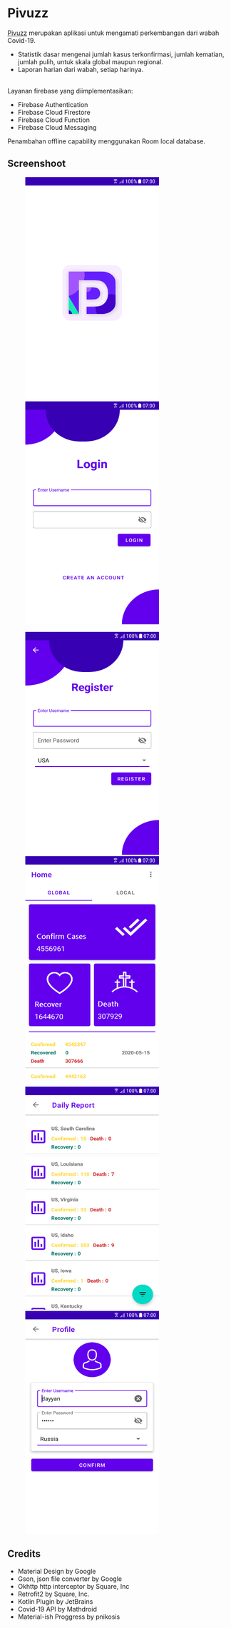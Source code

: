 # Pivuzz
<a href="https://drive.google.com/file/d/1vVvgaL4nggeh4GVfYy0i1c78rFKDBblW/view?usp=sharing">Pivuzz</a> merupakan aplikasi untuk mengamati perkembangan dari wabah Covid-19.
<ul>
  <li> Statistik dasar mengenai jumlah kasus terkonfirmasi, jumlah kematian, jumlah pulih, untuk skala global maupun regional.</li>
  <li> Laporan harian dari wabah, setiap harinya.</li>
</ul>
<br>
Layanan firebase yang diimplementasikan:
<ul>
  <li>Firebase Authentication</li>
  <li>Firebase Cloud Firestore</li>
  <li>Firebase Cloud Function</li>
  <li>Firebase Cloud Messaging</li>
</ul>
Penambahan offline capability menggunakan Room local database.
 <h2>Screenshoot</h2>
<p float="left">
 <img src="https://github.com/syehan269/Pivuzz/blob/master/SS/Screenshot_20200516-174449.png" height="500" width="300" hspace="40">
 <img src="https://github.com/syehan269/Pivuzz/blob/master/SS/Screenshot_20200516-174148.png" height="500" width="300" hspace="40" >    
</p>
<p float="left">
  <img src="https://github.com/syehan269/Pivuzz/blob/master/SS/Screenshot_20200518-042612.png" height="500" width="300" hspace="40">
  <img src="https://github.com/syehan269/Pivuzz/blob/master/SS/Screenshot_20200516-173836.png"height="500" width="300" hspace="40">
</p>
<p float="left">
  <img src="https://github.com/syehan269/Pivuzz/blob/master/SS/Screenshot_20200518-042632.png" height="500" width="300" hspace="40">
  <img src="https://github.com/syehan269/Pivuzz/blob/master/SS/Screenshot_20200518-042719.png" height="500" width="300" hspace="40">
</p>
<h2>Credits</h2>
 <ul>
  <li>Material Design by Google</li>
  <li>Gson, json file converter by Google</li>
  <li>Okhttp http interceptor by Square, Inc</li>
  <li>Retrofit2 by Square, Inc.</li>
  <li>Kotlin Plugin by JetBrains</li>
  <li>Covid-19 API by Mathdroid</li>
  <li>Material-ish Proggress by pnikosis</li>
</ul>
